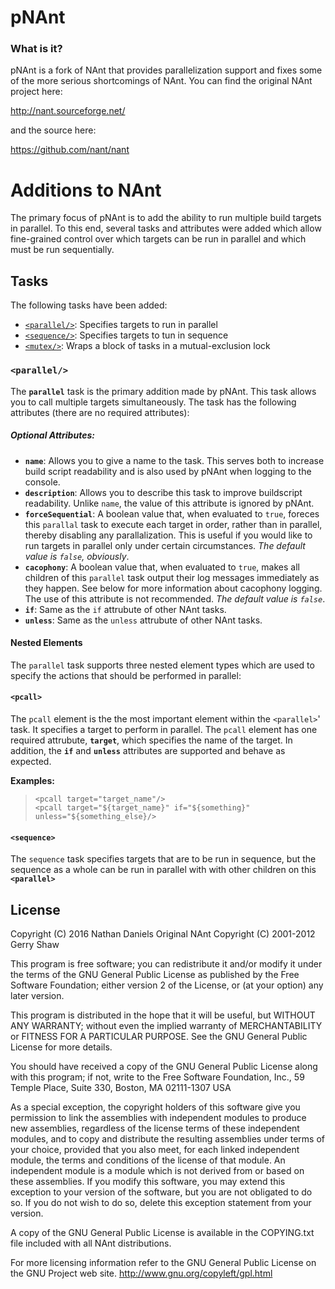 # pNAnt

### What is it? 

pNAnt is a fork of NAnt that provides parallelization support and fixes some of the more serious shortcomings of NAnt.  You can find the original NAnt project here:

http://nant.sourceforge.net/

and the source here:

https://github.com/nant/nant

# Additions to NAnt

The primary focus of pNAnt is to add the ability to run multiple build targets in parallel.  To this end, several tasks and attributes were added which allow fine-grained control over which targets can be run in parallel and which must be run sequentially.

## Tasks
The following tasks have been added:

* [`<parallel/>`](#parallel): Specifies targets to run in parallel
* [`<sequence/>`](#sequence): Specifies targets to tun in sequence
* [`<mutex/>`](#mutex): Wraps a block of tasks in a mutual-exclusion lock

### `<parallel/>`

The __`parallel`__ task is the primary addition made by pNAnt.  This task allows you to call multiple targets simultaneously.
The task has the following attributes (there are no required attributes):

##### Optional Attributes:
* __`name`__: Allows you to give a name to the task.  This serves both to increase build script readability and is also used by pNAnt when logging to the console.  
* __`description`__: Allows you to describe this task to improve buildscript readability.  Unlike `name`, the value of this attribute is ignored by pNAnt.  
* __`forceSequential`__: A boolean value that, when evaluated to `true`, foreces this `parallal` task to execute each target in order, rather than in parallel, thereby disabling any parallalization.  This is useful if you would like to run targets in parallel only under certain circumstances.  _The default value is `false`, obviously_.  
* __`cacophony`__: A boolean value that, when evaluated to `true`, makes all children of this `parallel` task output their log messages immediately as they happen.  See below for more information about cacophony logging.  The use of this attribute is not recommended.  _The default value is `false`_.  
* __`if`__: Same as the `if` attrubute of other NAnt tasks.
* __`unless`__: Same as the `unless` attrubute of other NAnt tasks.

#### Nested Elements
The `parallel` task supports three nested element types which are used to specify the actions that should be performed in parallel:

#### __`<pcall>`__
The `pcall` element is the the most important element within the `<parallel>`' task.  It specifies a target to perform in parallel.  The `pcall` element has one required attrubute, __`target`__, which specifies the name of the target.  In addition, the __`if`__ and __`unless`__ attributes are supported and behave as expected.

__Examples:__
>`<pcall target="target_name"/>`  
>`<pcall target="${target_name}" if="${something}" unless="${something_else}/>`

#### __`<sequence>`__
The `sequence` task specifies targets that are to be run in sequence, but the sequence as a whole can be run in parallel with with other children on this __`<parallel>`__

License
-------
Copyright (C) 2016 Nathan Daniels
Original NAnt Copyright (C) 2001-2012 Gerry Shaw

This program is free software; you can redistribute it and/or modify
it under the terms of the GNU General Public License as published by
the Free Software Foundation; either version 2 of the License, or
(at your option) any later version.

This program is distributed in the hope that it will be useful,
but WITHOUT ANY WARRANTY; without even the implied warranty of
MERCHANTABILITY or FITNESS FOR A PARTICULAR PURPOSE.  See the
GNU General Public License for more details.

You should have received a copy of the GNU General Public License
along with this program; if not, write to the Free Software
Foundation, Inc., 59 Temple Place, Suite 330, Boston, MA  02111-1307 USA

As a special exception, the copyright holders of this software give you
permission to link the assemblies with independent modules to produce new
assemblies, regardless of the license terms of these independent modules,
and to copy and distribute the resulting assemblies under terms of your
choice, provided that you also meet, for each linked independent module,
the terms and conditions of the license of that module. An independent
module is a module which is not derived from or based on these assemblies.
If you modify this software, you may extend this exception to your version
of the software, but you are not obligated to do so. If you do not wish to
do so, delete this exception statement from your version. 

A copy of the GNU General Public License is available in the COPYING.txt file 
included with all NAnt distributions.

For more licensing information refer to the GNU General Public License on the 
GNU Project web site.
http://www.gnu.org/copyleft/gpl.html

